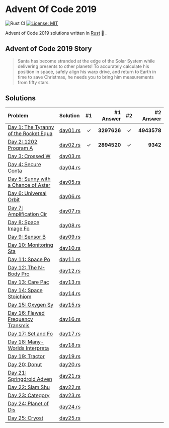 # Advent Of Code 2019

![Rust CI](https://github.com/barsa2000/AOC2019/workflows/Rust%20CI/badge.svg) [![License: MIT](https://img.shields.io/badge/License-MIT-yellow.svg)](https://opensource.org/licenses/MIT)

Advent of Code 2019 solutions written in [Rust](https://www.rust-lang.org/) :crab: .

## Advent of Code 2019 Story

> Santa has become stranded at the edge of the Solar System while delivering presents to other planets! To accurately calculate his position in space, safely align his warp drive, and return to Earth in time to save Christmas, he needs you to bring him measurements from fifty stars.

## Solutions

| Problem                                                                      | Solution                 | #1  |          #1 Answer | #2  |           #2 Answer |
| :--------------------------------------------------------------------------- | :----------------------- | :-: | -----------------: | :-: | ------------------: |
| [Day 1: The Tyranny of the Rocket Equa](https://adventofcode.com/2019/day/1) | [day01.rs](src/day01.rs) |  ✓  |        **3297626** |  ✓  |         **4943578** |
| [Day 2: 1202 Program A](https://adventofcode.com/2019/day/2)                 | [day02.rs](src/day02.rs) |  ✓  |        **2894520** |  ✓  |            **9342** |
| [Day 3: Crossed W](https://adventofcode.com/2019/day/3)                      | [day03.rs](src/day03.rs) |     |                    |     |                     |
| [Day 4: Secure Conta](https://adventofcode.com/2019/day/4)                   | [day04.rs](src/day04.rs) |     |                    |     |                     |
| [Day 5: Sunny with a Chance of Aster](https://adventofcode.com/2019/day/5)   | [day05.rs](src/day05.rs) |     |                    |     |                     |
| [Day 6: Universal Orbit](https://adventofcode.com/2019/day/6)                | [day06.rs](src/day06.rs) |     |                    |     |                     |
| [Day 7: Amplification Cir](https://adventofcode.com/2019/day/7)              | [day07.rs](src/day07.rs) |     |                    |     |                     |
| [Day 8: Space Image Fo](https://adventofcode.com/2019/day/8)                 | [day08.rs](src/day08.rs) |     |                    |     |                     |
| [Day 9: Sensor B](https://adventofcode.com/2019/day/9)                       | [day09.rs](src/day09.rs) |     |                    |     |                     |
| [Day 10: Monitoring Sta](https://adventofcode.com/2019/day/10)               | [day10.rs](src/day10.rs) |     |                    |     |                     |
| [Day 11: Space Po](https://adventofcode.com/2019/day/11)                     | [day11.rs](src/day11.rs) |     |                    |     |                     |
| [Day 12: The N-Body Pro](https://adventofcode.com/2019/day/12)               | [day12.rs](src/day12.rs) |     |                    |     |                     |
| [Day 13: Care Pac](https://adventofcode.com/2019/day/13)                     | [day13.rs](src/day13.rs) |     |                    |     |                     |
| [Day 14: Space Stoichiom](https://adventofcode.com/2019/day/14)              | [day14.rs](src/day14.rs) |     |                    |     |                     |
| [Day 15: Oxygen Sy](https://adventofcode.com/2019/day/15)                    | [day15.rs](src/day15.rs) |     |                    |     |                     |
| [Day 16: Flawed Frequency Transmis](https://adventofcode.com/2019/day/16)    | [day16.rs](src/day16.rs) |     |                    |     |                     |
| [Day 17: Set and Fo](https://adventofcode.com/2019/day/17)                   | [day17.rs](src/day17.rs) |     |                    |     |                     |
| [Day 18: Many-Worlds Interpreta](https://adventofcode.com/2019/day/18)       | [day18.rs](src/day18.rs) |     |                    |     |                     |
| [Day 19: Tractor](https://adventofcode.com/2019/day/19)                      | [day19.rs](src/day19.rs) |     |                    |     |                     |
| [Day 20: Donut](https://adventofcode.com/2019/day/20)                        | [day20.rs](src/day20.rs) |     |                    |     |                     |
| [Day 21: Springdroid Adven](https://adventofcode.com/2019/day/21)            | [day21.rs](src/day21.rs) |     |                    |     |                     |
| [Day 22: Slam Shu](https://adventofcode.com/2019/day/22)                     | [day22.rs](src/day22.rs) |     |                    |     |                     |
| [Day 23: Category](https://adventofcode.com/2019/day/23)                     | [day23.rs](src/day23.rs) |     |                    |     |                     |
| [Day 24: Planet of Dis](https://adventofcode.com/2019/day/24)                | [day24.rs](src/day24.rs) |     |                    |     |                     |
| [Day 25: Cryost](https://adventofcode.com/2019/day/25)                       | [day25.rs](src/day25.rs) |     |                    |     |                     |
